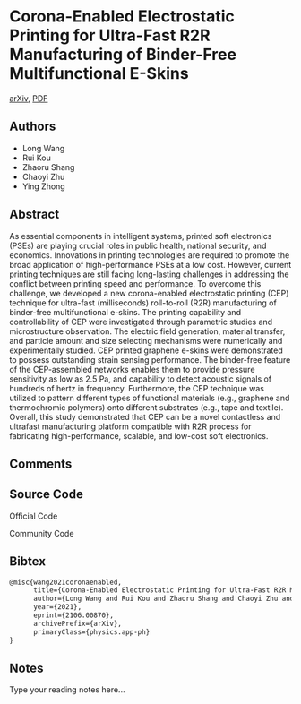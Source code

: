 
# Corona-Enabled Electrostatic Printing for Ultra-Fast R2R Manufacturing of Binder-Free Multifunctional E-Skins

[arXiv](https://arxiv.org/abs/2106.0870), [PDF](https://arxiv.org/pdf/2106.0870.pdf)

## Authors

- Long Wang
- Rui Kou
- Zhaoru Shang
- Chaoyi Zhu
- Ying Zhong

## Abstract

As essential components in intelligent systems, printed soft electronics (PSEs) are playing crucial roles in public health, national security, and economics. Innovations in printing technologies are required to promote the broad application of high-performance PSEs at a low cost. However, current printing techniques are still facing long-lasting challenges in addressing the conflict between printing speed and performance. To overcome this challenge, we developed a new corona-enabled electrostatic printing (CEP) technique for ultra-fast (milliseconds) roll-to-roll (R2R) manufacturing of binder-free multifunctional e-skins. The printing capability and controllability of CEP were investigated through parametric studies and microstructure observation. The electric field generation, material transfer, and particle amount and size selecting mechanisms were numerically and experimentally studied. CEP printed graphene e-skins were demonstrated to possess outstanding strain sensing performance. The binder-free feature of the CEP-assembled networks enables them to provide pressure sensitivity as low as 2.5 Pa, and capability to detect acoustic signals of hundreds of hertz in frequency. Furthermore, the CEP technique was utilized to pattern different types of functional materials (e.g., graphene and thermochromic polymers) onto different substrates (e.g., tape and textile). Overall, this study demonstrated that CEP can be a novel contactless and ultrafast manufacturing platform compatible with R2R process for fabricating high-performance, scalable, and low-cost soft electronics.

## Comments



## Source Code

Official Code



Community Code



## Bibtex

```tex
@misc{wang2021coronaenabled,
      title={Corona-Enabled Electrostatic Printing for Ultra-Fast R2R Manufacturing of Binder-Free Multifunctional E-Skins}, 
      author={Long Wang and Rui Kou and Zhaoru Shang and Chaoyi Zhu and Ying Zhong},
      year={2021},
      eprint={2106.00870},
      archivePrefix={arXiv},
      primaryClass={physics.app-ph}
}
```

## Notes

Type your reading notes here...

